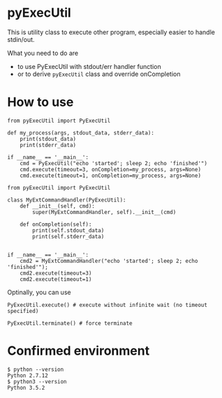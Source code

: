 # pyExecUtil

This is utility class to execute other program, especially easier to handle stdin/out.

What you need to do are
 * to use PyExecUtil with stdout/err handler function
 * or to derive ```pyExecUtil``` class and override onCompletion

# How to use

```
from pyExecUtil import PyExecUtil

def my_process(args, stdout_data, stderr_data):
	print(stdout_data)
	print(stderr_data)

if __name__ == '__main__':
	cmd = PyExecUtil("echo 'started'; sleep 2; echo 'finished'")
	cmd.execute(timeout=3, onCompletion=my_process, args=None)
	cmd.execute(timeout=1, onCompletion=my_process, args=None)
```

```
from pyExecUtil import PyExecUtil

class MyExtCommandHandler(PyExecUtil):
	def __init__(self, cmd):
		super(MyExtCommandHandler, self).__init__(cmd)

	def onCompletion(self):
		print(self.stdout_data)
		print(self.stderr_data)


if __name__ == '__main__':
	cmd2 = MyExtCommandHandler("echo 'started'; sleep 2; echo 'finished'");
	cmd2.execute(timeout=3)
	cmd2.execute(timeout=1)
```

Optinally, you can use

```
PyExecUtil.execute() # execute without infinite wait (no timeout specified)
```

```
PyExecUtil.terminate() # force terminate
```


# Confirmed environment

```
$ python --version
Python 2.7.12
$ python3 --version
Python 3.5.2
```